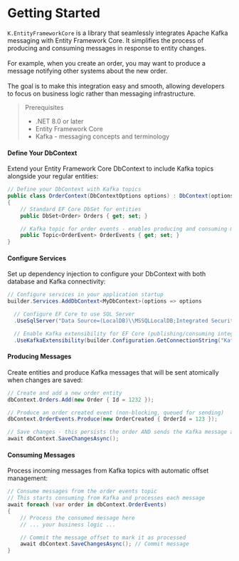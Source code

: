# Getting Started

`K.EntityFrameworkCore` is a library that seamlessly integrates Apache Kafka messaging with Entity Framework Core. It simplifies the process of producing and consuming messages in response to entity changes. 
<br/><br/>
For example, when you create an order, you may want to produce a message notifying other systems about the new order. 
<br/><br/>
The goal is to make this integration easy and smooth, allowing developers to focus on business logic rather than messaging infrastructure.

> Prerequisites
> - .NET 8.0 or later
> - Entity Framework Core
> - Kafka - messaging concepts and terminology

#### Define Your DbContext

Extend your Entity Framework Core DbContext to include Kafka topics alongside your regular entities:

```csharp
// Define your DbContext with Kafka topics
public class OrderContext(DbContextOptions options) : DbContext(options)
{
    // Standard EF Core DbSet for entities
    public DbSet<Order> Orders { get; set; }

    // Kafka topic for order events - enables producing and consuming messages
    public Topic<OrderEvent> OrderEvents { get; set; }
}
```

#### Configure Services

Set up dependency injection to configure your DbContext with both database and Kafka connectivity:

```csharp
// Configure services in your application startup
builder.Services.AddDbContext<MyDbContext>(options => options

  // Configure EF Core to use SQL Server
  .UseSqlServer("Data Source=(LocalDB)\\MSSQLLocalDB;Integrated Security=True;Catalog=Hello World")

  // Enable Kafka extensibility for EF Core (publishing/consuming integration)
  .UseKafkaExtensibility(builder.Configuration.GetConnectionString("Kafka")));
```

#### Producing Messages

Create entities and produce Kafka messages that will be sent atomically when changes are saved:

```csharp
// Create and add a new order entity
dbContext.Orders.Add(new Order { Id = 1232 });

// Produce an order created event (non-blocking, queued for sending)
dbContext.OrderEvents.Produce(new OrderCreated { OrderId = 123 });

// Save changes - this persists the order AND sends the Kafka message atomically
await dbContext.SaveChangesAsync();
```

#### Consuming Messages

Process incoming messages from Kafka topics with automatic offset management:

```csharp
// Consume messages from the order events topic
// This starts consuming from Kafka and processes each message
await foreach (var order in dbContext.OrderEvents)
{
    // Process the consumed message here
    // ... your business logic ...

    // Commit the message offset to mark it as processed
    await dbContext.SaveChangesAsync(); // Commit message
}
```